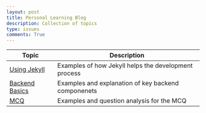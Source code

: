 ```yaml
---
layout: post
title: Personal Learning Blog
description: Collection of topics
type: issues
comments: True
---
```


| Topic | Description |
| --- | --- |
| [Using Jekyll](./jekyll.html) | Examples of how Jekyll helps the development process |
| [Backend Basics](./backend.html) | Examples and explanation of key backend componenets |
| [MCQ](./mcq.html) | Examples and question analysis for the MCQ |
